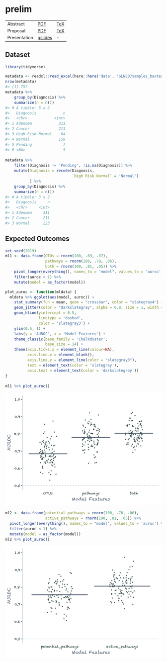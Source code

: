 
<!-- README.md is generated from README.Rmd. Please edit that file -->

# prelim

<!-- badges: start -->

<!-- badges: end -->

|              |                                                                                                                 |                                |
| ------------ | --------------------------------------------------------------------------------------------------------------- | ------------------------------ |
| Abstract     | [PDF](docs/abstract.pdf)                                                                                        | [TeX](submission/abstract.tex) |
| Proposal     | [PDF](docs/proposal.pdf)                                                                                        | [TeX](submission/proposal.tex) |
| Presentation | [gslides](https://docs.google.com/presentation/d/19kXLBr-lk_3Wva_raEzOGOYW2AH-GfA2ngcSSdOFJlY/edit?usp=sharing) | \-                             |

## Dataset

``` r
library(tidyverse)
```

``` r
metadata <- readxl::read_excel(here::here('data', 'GLNE07samples_baxter.xlsx'))
nrow(metadata)
#> [1] 757
metadata %>% 
    group_by(Diagnosis) %>% 
    summarize(n = n())
#> # A tibble: 6 x 2
#>   Diagnosis            n
#>   <chr>            <int>
#> 1 Adenoma            311
#> 2 Cancer             211
#> 3 High Risk Normal    64
#> 4 Normal             159
#> 5 Pending              7
#> 6 <NA>                 5

metadata %>%
    filter(Diagnosis != 'Pending', !is.na(Diagnosis)) %>% 
    mutate(Diagnosis = recode(Diagnosis,  
                              `High Risk Normal` = 'Normal')
           ) %>% 
    group_by(Diagnosis) %>% 
    summarize(n = n())
#> # A tibble: 3 x 2
#>   Diagnosis     n
#>   <chr>     <int>
#> 1 Adenoma     311
#> 2 Cancer      211
#> 3 Normal      223
```

## Expected Outcomes

``` r
set.seed(2019)
ml1 <- data.frame(OTUs = rnorm(100, .69, .07),
                  pathways = rnorm(100, .79, .06),
                  both = rnorm(100, .81, .05)) %>% 
    pivot_longer(everything(), names_to = "model", values_to = 'auroc') %>% 
    filter(auroc < 1) %>% 
    mutate(model = as_factor(model))
```

``` r
plot_auroc <- function(mldata) {
  mldata %>% ggplot(aes(model, auroc)) +
    stat_summary(fun = mean, geom = "crossbar", color = "slategray4") +
    geom_jitter(color = "darkslategray", alpha = 0.8, size = 1, width = 0.2) +
    geom_hline(yintercept = 0.5, 
               linetype = 'dashed',
               color = 'slategray3') +
    ylim(0.5, 1) +
    labs(y = 'AUROC', x = 'Model Features') +
    theme_classic(base_family = 'Chalkduster', 
                  base_size = 14) + 
    theme(axis.ticks.x = element_line(colour=NA),
          axis.line.x = element_blank(),
          axis.line.y = element_line(color = "slategray3"),
          text = element_text(color = 'slategray'),
          axis.text = element_text(color = 'darkslategray'))
}

ml1 %>% plot_auroc()
```

![](figures/auroc1-1.png)<!-- -->

``` r
ml2 <- data.frame(potential_pathways = rnorm(100, .76, .06),
                  active_pathways = rnorm(100, .81, .05)) %>% 
  pivot_longer(everything(), names_to = "model", values_to = 'auroc') %>%
  filter(auroc < 1) %>%
  mutate(model = as_factor(model))
ml2 %>% plot_auroc()
```

![](figures/auroc2-1.png)<!-- -->
